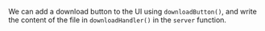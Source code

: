 We can add a download button to the UI using `downloadButton()`,  and write
the content of the file in `downloadHandler()` in the `server` function.

